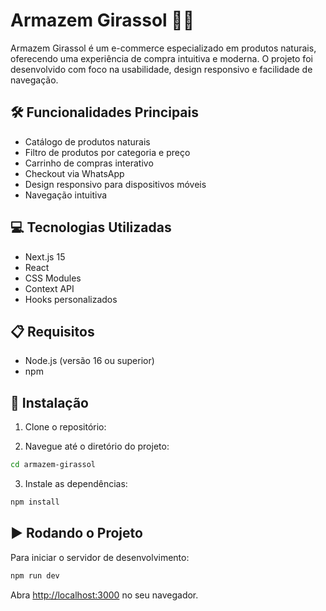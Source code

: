 # Armazem Girassol 🌿🌻 

Armazem Girassol é um e-commerce especializado em produtos naturais, oferecendo uma experiência de compra intuitiva e moderna. O projeto foi desenvolvido com foco na usabilidade, design responsivo e facilidade de navegação.

## 🛠️ Funcionalidades Principais

- Catálogo de produtos naturais
- Filtro de produtos por categoria e preço
- Carrinho de compras interativo
- Checkout via WhatsApp
- Design responsivo para dispositivos móveis
- Navegação intuitiva

## 💻 Tecnologias Utilizadas

- Next.js 15
- React
- CSS Modules
- Context API
- Hooks personalizados

## 📋 Requisitos

- Node.js (versão 16 ou superior)
- npm

## 🚀 Instalação

1. Clone o repositório:

2. Navegue até o diretório do projeto:
```bash
cd armazem-girassol
```

3. Instale as dependências:
```bash
npm install
```

## ▶️ Rodando o Projeto

Para iniciar o servidor de desenvolvimento:

```bash
npm run dev
```

Abra [http://localhost:3000](http://localhost:3000) no seu navegador.
